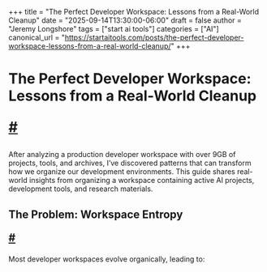 +++
title = "The Perfect Developer Workspace: Lessons from a Real-World Cleanup"
date = "2025-09-14T13:30:00-06:00"
draft = false
author = "Jeremy Longshore"
tags = ["start ai tools"]
categories = ["AI"]
canonical_url = "https://startaitools.com/posts/the-perfect-developer-workspace-lessons-from-a-real-world-cleanup/"
+++

<h1 id="the-perfect-developer-workspace-lessons-from-a-real-world-cleanup">
 The Perfect Developer Workspace: Lessons from a Real-World Cleanup
<p><a class="anchor" href="#the-perfect-developer-workspace-lessons-from-a-real-world-cleanup">#</a></p>
</h1>
<p>After analyzing a production developer workspace with over 9GB of projects, tools, and archives, I’ve discovered patterns that can transform how we organize our development environments. This guide shares real-world insights from organizing a workspace containing active AI projects, development tools, and research materials.</p>
<h2 id="the-problem-workspace-entropy">
 The Problem: Workspace Entropy
<p><a class="anchor" href="#the-problem-workspace-entropy">#</a></p>
</h2>
<p>Most developer workspaces evolve organically, leading to:</p>
